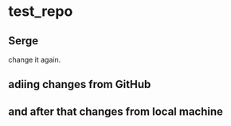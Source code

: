 # test_repo

## Serge

change it again.
## adiing changes from GitHub

## and after that changes from local machine